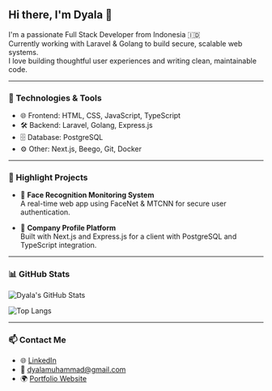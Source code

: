## Hi there, I'm Dyala 👋

I'm a passionate Full Stack Developer from Indonesia 🇮🇩  
Currently working with Laravel & Golang to build secure, scalable web systems.  
I love building thoughtful user experiences and writing clean, maintainable code.

---

### 🔧 Technologies & Tools

- 🌐 Frontend: HTML, CSS, JavaScript, TypeScript  
- 🛠️ Backend: Laravel, Golang, Express.js  
- 🗄️ Database: PostgreSQL  
- ⚙️ Other: Next.js, Beego, Git, Docker  

---

### 🚀 Highlight Projects

- 🔐 **Face Recognition Monitoring System**  
  A real-time web app using FaceNet & MTCNN for secure user authentication.

- 🏢 **Company Profile Platform**  
  Built with Next.js and Express.js for a client with PostgreSQL and TypeScript integration.

---

### 📊 GitHub Stats

![Dyala's GitHub Stats](https://github-readme-stats.vercel.app/api?username=yourusername&show_icons=true&hide_border=true&theme=radical)

![Top Langs](https://github-readme-stats.vercel.app/api/top-langs/?username=yourusername&layout=compact)

---

### 📫 Contact Me

- 🌐 [LinkedIn](https://linkedin.com/in/dyalamuhammad)  
- 📧 dyalamuhammad@gmail.com  
- 🌍 [Portfolio Website](https://dyalamuhammad.com)
